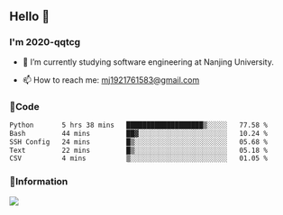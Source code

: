 ## Hello 👋


### I'm 2020-qqtcg

- 🔭 I’m currently studying software engineering at Nanjing University. 
<!-- - 🌱 I’m currently learning MLsys and -->
<!-- - 👯 I’m looking to collaborate on ... -->
<!-- - 🤔 I’m looking for help with ... -->
<!-- - 💬 Ask me about ... -->
- 📫 How to reach me: mj1921761583@gmail.com
<!-- - 😄 Pronouns: ... -->
<!-- - ⚡ Fun fact: ... -->

### 🌱Code
<!--START_SECTION:waka-->

```txt
Python       5 hrs 38 mins   ███████████████████▒░░░░░   77.58 %
Bash         44 mins         ██▓░░░░░░░░░░░░░░░░░░░░░░   10.24 %
SSH Config   24 mins         █▒░░░░░░░░░░░░░░░░░░░░░░░   05.68 %
Text         22 mins         █▒░░░░░░░░░░░░░░░░░░░░░░░   05.18 %
CSV          4 mins          ▒░░░░░░░░░░░░░░░░░░░░░░░░   01.05 %
```

<!--END_SECTION:waka-->

### 💬Information
![](https://github-readme-stats.vercel.app/api?username=2020-qqtcg&theme=buefy&hide_border=false)


<!-- <div align="center"> <img src="https://github-readme-activity-graph.vercel.app/graph?username=2020-qqtcg&theme=minimal" /> </div> -->


